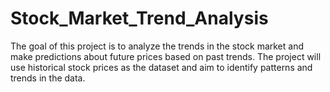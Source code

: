 # Stock_Market_Trend_Analysis
The goal of this project is to analyze the trends in the stock market and make predictions about future prices based on past trends. The project will use historical stock prices as the dataset and aim to identify patterns and trends in the data.

